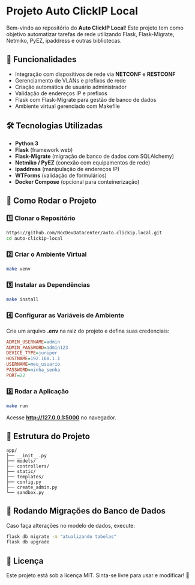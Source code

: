 # Projeto Auto ClickIP Local

Bem-vindo ao repositório do **Auto ClickIP Local**! Este projeto tem como objetivo automatizar tarefas de rede utilizando Flask, Flask-Migrate, Netmiko, PyEZ, ipaddress e outras bibliotecas.

## 📌 Funcionalidades
- Integração com dispositivos de rede via **NETCONF** e **RESTCONF**
- Gerenciamento de VLANs e prefixos de rede
- Criação automática de usuário administrador
- Validação de endereços IP e prefixos
- Flask com Flask-Migrate para gestão de banco de dados
- Ambiente virtual gerenciado com Makefile

## 🛠️ Tecnologias Utilizadas
- **Python 3**
- **Flask** (framework web)
- **Flask-Migrate** (migração de banco de dados com SQLAlchemy)
- **Netmiko / PyEZ** (conexão com equipamentos de rede)
- **ipaddress** (manipulação de endereços IP)
- **WTForms** (validação de formulários)
- **Docker Compose** (opcional para conteinerização)

## 🚀 Como Rodar o Projeto

### 1️⃣ Clonar o Repositório
```bash
https://github.com/NocDevDatacenter/auto.clickip.local.git
cd auto-clickip-local
```

### 2️⃣ Criar o Ambiente Virtual
```bash
make venv
```

### 3️⃣ Instalar as Dependências
```bash
make install
```

### 4️⃣ Configurar as Variáveis de Ambiente
Crie um arquivo **.env** na raiz do projeto e defina suas credenciais:
```ini
ADMIN_USERNAME=admin
ADMIN_PASSWORD=admin123
DEVICE_TYPE=juniper
HOSTNAME=192.168.1.1
USERNAME=meu_usuario
PASSWORD=minha_senha
PORT=22
```

### 5️⃣ Rodar a Aplicação
```bash
make run
```
Acesse **http://127.0.0.1:5000** no navegador.

## 📂 Estrutura do Projeto
```
app/
├── __init__.py
├── models/
├── controllers/
├── static/
├── templates/
├── config.py
├── create_admin.py
└── sandbox.py
```

## 🐍 Rodando Migrações do Banco de Dados
Caso faça alterações no modelo de dados, execute:
```bash
flask db migrate -m "atualizando tabelas"
flask db upgrade
```

## 📝 Licença
Este projeto está sob a licença MIT. Sinta-se livre para usar e modificar! 🎉

